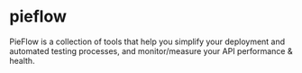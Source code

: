 # pieflow
PieFlow is a collection of tools that help you simplify your deployment and automated testing processes, and monitor/measure your API performance &amp; health.
